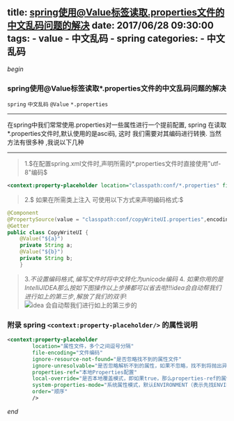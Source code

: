 title: spring使用@Value标签读取.properties文件的中文乱码问题的解决
date: 2017/06/28 09:30:00
tags: 
    - value
    - 中文乱码
    - spring
categories:
    - 中文乱码
---

$begin$

### spring使用@Value标签读取*.properties文件的中文乱码问题的解决
`spring` `中文乱码` `@Value` `*.properties`

****
在spring中我们常常使用.properties对一些属性进行一个提前配置, spring 在读取*.properties文件时,默认使用的是asci码, 这时 我们需要对其编码进行转换.  当然 方法有很多种 ,我说以下几种

****
> 1.$在配置spring.xml文件时,声明所需的*.properties文件时直接使用"utf-8"编码$
```xml
<context:property-placeholder location="classpath:conf/*.properties" file-encoding="UTF-8"/>
```
>2.$ 如果在所需类上注入 可使用以下方式来声明编码格式:$

```java
@Component
@PropertySource(value = "classpath:conf/copyWriteUI.properties",encoding = "utf-8")
@Getter
public class CopyWriteUI {
    @Value("${a}")
    private String a;
    @Value("${b}")
    private String b;
    }
```
>3.$不设置编码格式, 编写文件时 将中文转化为unicode编码$
>4. $如果你用的是IntelliJ IDEA 那么 按如下图操作以上步揍都可以省去啦!!! idea 会自动帮我们进行如上的第三步,解放了我们的双手!$
![idea 会自动帮我们进行如上的第三步的](http://img.blog.csdn.net/20161223170843818?watermark/2/text/aHR0cDovL2Jsb2cuY3Nkbi5uZXQvSjNva2Vy/font/5a6L5L2T/fontsize/400/fill/I0JBQkFCMA==/dissolve/70/gravity/SouthEast)


### 附录  spring `<context:property-placeholder/>` 的属性说明

```xml
<context:property-placeholder   
        location="属性文件，多个之间逗号分隔"  
        file-encoding="文件编码"  
        ignore-resource-not-found="是否忽略找不到的属性文件"  
        ignore-unresolvable="是否忽略解析不到的属性，如果不忽略，找不到将抛出异常"  
        properties-ref="本地Properties配置"  
        local-override="是否本地覆盖模式，即如果true，那么properties-ref的属性将覆盖location加载的属性，否则相反"  
        system-properties-mode="系统属性模式，默认ENVIRONMENT（表示先找ENVIRONMENT，再找properties-ref/location的），NEVER：表示永远不用ENVIRONMENT的，OVERRIDE类似于ENVIRONMENT"  
        order="顺序"  
        /> 
```


$end$